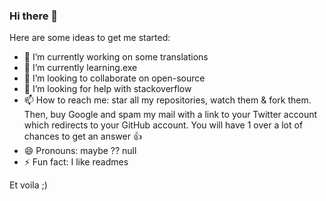 ### Hi there 👋

Here are some ideas to get me started:

- 🔭 I’m currently working on some translations
- 🌱 I’m currently learning.exe
- 👯 I’m looking to collaborate on open-source
- 🤔 I’m looking for help with stackoverflow
- 📫 How to reach me: star all my repositories, watch them & fork them. Then, buy Google and spam my mail with a link to your Twitter account which redirects to your GitHub account. You will have 1 over a lot of chances to get an answer 👍
- 😄 Pronouns: maybe ?? null
- ⚡ Fun fact: I like readmes

Et voila ;)

